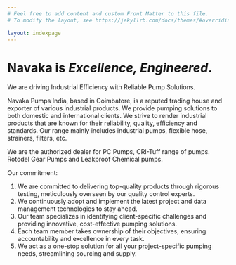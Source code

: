 ```yaml
---
# Feel free to add content and custom Front Matter to this file.
# To modify the layout, see https://jekyllrb.com/docs/themes/#overriding-theme-defaults

layout: indexpage
---
```

# Navaka is *Excellence, Engineered*.

We are driving Industrial Efficiency with Reliable Pump Solutions.


Navaka Pumps India, based in Coimbatore, is a reputed trading house and exporter of various industrial products. We provide pumping solutions to both domestic and international clients. We strive to render industrial products that are known for their reliability, quality, efficiency and standards. Our range mainly includes industrial pumps, flexible hose, strainers, filters, etc.

We are the authorized dealer for PC Pumps, CRI-Tuff range of pumps. Rotodel Gear Pumps and Leakproof Chemical pumps.

Our commitment:

1. We are committed to delivering top-quality products through rigorous testing, meticulously overseen by our quality control experts.
2. We continuously adopt and implement the latest project and data management technologies to stay ahead.
3. Our team specializes in identifying client-specific challenges and providing innovative, cost-effective pumping solutions.
4. Each team member takes ownership of their objectives, ensuring accountability and excellence in every task.
5. We act as a one-stop solution for all your project-specific pumping needs, streamlining sourcing and supply.
